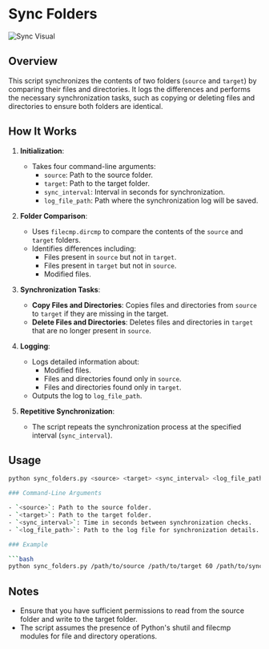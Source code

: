 # Sync Folders

![Sync Visual](https://sixbytes.io/filesync/images/web1.png) <!-- Replace with actual URL to sync visual -->

## Overview

This script synchronizes the contents of two folders (`source` and `target`) by comparing their files and directories. It logs the differences and performs the necessary synchronization tasks, such as copying or deleting files and directories to ensure both folders are identical.

## How It Works

1. **Initialization**:

   - Takes four command-line arguments:
     - `source`: Path to the source folder.
     - `target`: Path to the target folder.
     - `sync_interval`: Interval in seconds for synchronization.
     - `log_file_path`: Path where the synchronization log will be saved.

2. **Folder Comparison**:

   - Uses `filecmp.dircmp` to compare the contents of the `source` and `target` folders.
   - Identifies differences including:
     - Files present in `source` but not in `target`.
     - Files present in `target` but not in `source`.
     - Modified files.

3. **Synchronization Tasks**:

   - **Copy Files and Directories**: Copies files and directories from `source` to `target` if they are missing in the target.
   - **Delete Files and Directories**: Deletes files and directories in `target` that are no longer present in `source`.

4. **Logging**:

   - Logs detailed information about:
     - Modified files.
     - Files and directories found only in `source`.
     - Files and directories found only in `target`.
   - Outputs the log to `log_file_path`.

5. **Repetitive Synchronization**:
   - The script repeats the synchronization process at the specified interval (`sync_interval`).

## Usage

````bash
python sync_folders.py <source> <target> <sync_interval> <log_file_path>

### Command-Line Arguments

- `<source>`: Path to the source folder.
- `<target>`: Path to the target folder.
- `<sync_interval>`: Time in seconds between synchronization checks.
- `<log_file_path>`: Path to the log file for synchronization details.

### Example

```bash
python sync_folders.py /path/to/source /path/to/target 60 /path/to/sync_log.txt
````

## Notes

- Ensure that you have sufficient permissions to read from the source folder and write to the target folder.
- The script assumes the presence of Python's shutil and filecmp modules for file and directory operations.

